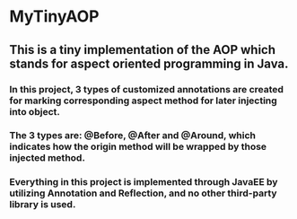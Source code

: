 # MyTinyAOP
## This is a tiny implementation of the AOP which stands for aspect oriented programming in Java.
### In this project, 3 types of customized annotations are created for marking corresponding aspect method for later injecting into object.
### The 3 types are: @Before, @After and @Around, which indicates how the origin method will be wrapped by those injected method.
### Everything in this project is implemented through JavaEE by utilizing Annotation and Reflection, and no other third-party library is used.
